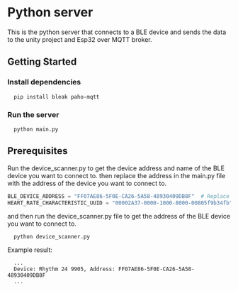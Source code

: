 # Python server

This is the python server that connects to a BLE device and sends the data to the unity project and Esp32 over MQTT
broker.

## Getting Started

### Install dependencies

```shell
  pip install bleak paho-mqtt
```

### Run the server

```shell
  python main.py
```

## Prerequisites

Run the device_scanner.py to get the device address and name of the BLE device you want to connect to.
then replace the address in the main.py file with the address of the device you want to connect to.

```python
BLE_DEVICE_ADDRESS = "FF07AE86-5F0E-CA26-5A58-48930409DB8F"  # Replace with your BLE heart rate sensor address
HEART_RATE_CHARACTERISTIC_UUID = "00002A37-0000-1000-8000-00805f9b34fb"  # Standard heart rate UUID
```

and then run the device_scanner.py file to get the address of the BLE device you want to connect to.

```shell
  python device_scanner.py
```

Example result:

```text
  ...
  Device: Rhythm 24 9905, Address: FF07AE86-5F0E-CA26-5A58-48930409DB8F
  ...
```